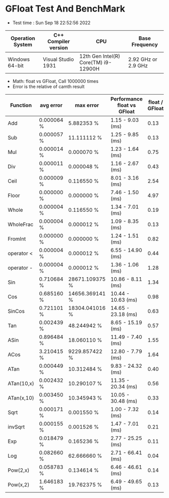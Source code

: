 # GFloat Test And BenchMark
 * Test time : Sun Sep 18 22:52:56 2022

|Operation System| C++ Compiler version |CPU  | Base Frequency  |
|--|--|--|--|
|Windows 64-bit|Visual Studio 1931|12th Gen Intel(R) Core(TM) i9-12900H|2.92 GHz or  2.9 GHz |
 * Math: float vs GFloat,  Call 1000000 times
 * Error is the relative of camth result 

|Function| avg error|max error| Performance float vs GFloat | float / GFloat | float fast| GFloat fast|
|--|--|--|--|--|--|--|
|Add|0.000064 %|5.882353 %|1.15 - 9.03  (ms) |0.13|$\checkmark$||
|Sub|0.000057 %|11.111112 %|1.25 - 9.85  (ms) |0.13|$\checkmark$||
|Mul|0.000014 %|0.000070 %|1.23 - 1.64  (ms) |0.75|$\checkmark$||
|Div|0.000011 %|0.000048 %|1.16 - 2.67  (ms) |0.43|$\checkmark$||
|Ceil|0.000009 %|0.116550 %|8.01 - 3.16  (ms) |2.54||$\checkmark$|
|Floor|0.000000 %|0.000000 %|7.46 - 1.50  (ms) |4.97||$\checkmark$|
|Whole|0.000004 %|0.116550 %|1.34 - 7.01  (ms) |0.19|$\checkmark$||
|WholeFrac|0.000004 %|0.000012 %|1.09 - 8.35  (ms) |0.13|$\checkmark$||
|FromInt|0.000000 %|0.000000 %|1.24 - 1.51  (ms) |0.82|$\checkmark$||
|operator <|0.000004 %|0.000012 %|6.55 - 14.90  (ms) |0.44|$\checkmark$||
|operator -|0.000004 %|0.000012 %|1.36 - 1.06  (ms) |1.28||$\checkmark$|
|Sin|0.710684 %|28671.109375 %|10.86 - 8.11  (ms) |1.34||$\checkmark$|
|Cos|0.685160 %|14656.369141 %|10.44 - 10.63  (ms) |0.98|$\checkmark$||
|SinCos|0.721101 %|18304.041016 %|14.65 - 23.18  (ms) |0.63|$\checkmark$||
|Tan|0.002439 %|48.244942 %|8.65 - 15.19  (ms) |0.57|$\checkmark$||
|ASin|0.896484 %|18.060110 %|11.49 - 7.40  (ms) |1.55||$\checkmark$|
|ACos|3.210415 %|9229.857422 %|12.80 - 7.79  (ms) |1.64||$\checkmark$|
|ATan|0.000449 %|10.312484 %|9.83 - 24.32  (ms) |0.40|$\checkmark$||
|ATan(10,x)|0.002432 %|10.290107 %|11.35 - 20.34  (ms) |0.56|$\checkmark$||
|ATan(x,10)|0.003450 %|10.345943 %|10.05 - 30.48  (ms) |0.33|$\checkmark$||
|Sqrt|0.000171 %|0.001550 %|1.00 - 7.32  (ms) |0.14|$\checkmark$||
|invSqrt|0.000155 %|0.001526 %|1.47 - 7.01  (ms) |0.21|$\checkmark$||
|Exp|0.018479 %|0.165236 %|2.77 - 25.25  (ms) |0.11|$\checkmark$||
|Log|0.082660 %|62.666660 %|2.71 - 66.41  (ms) |0.04|$\checkmark$||
|Pow(2,x)|0.058783 %|0.134614 %|6.46 - 46.61  (ms) |0.14|$\checkmark$||
|Pow(x,2)|1.646183 %|19.762375 %|6.49 - 49.65  (ms) |0.13|$\checkmark$||

